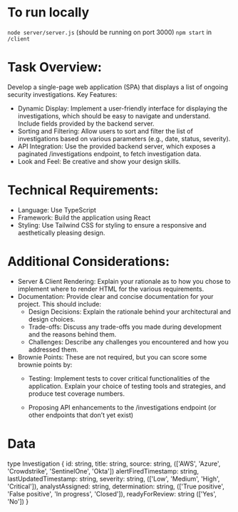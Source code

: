 # To run locally
`node server/server.js` (should be running on port 3000)
`npm start` in `/client`

# Task Overview:
Develop a single-page web application (SPA) that displays a list of ongoing security investigations.
Key Features:
- Dynamic Display: Implement a user-friendly interface for displaying the investigations, which
should be easy to navigate and understand. Include fields provided by the backend server.
- Sorting and Filtering: Allow users to sort and filter the list of investigations based on various
parameters (e.g., date, status, severity).
- API Integration: Use the provided backend server, which exposes a paginated
/investigations endpoint, to fetch investigation data.
- Look and Feel: Be creative and show your design skills.

# Technical Requirements:
- Language: Use TypeScript
- Framework: Build the application using React
- Styling: Use Tailwind CSS for styling to ensure a responsive and aesthetically pleasing design.

# Additional Considerations:
- Server & Client Rendering: Explain your rationale as to how you chose to implement where to
render HTML for the various requirements.
- Documentation: Provide clear and concise documentation for your project. This should
include:
  - Design Decisions: Explain the rationale behind your architectural and design choices.
  - Trade-offs: Discuss any trade-offs you made during development and the reasons
behind them.
  - Challenges: Describe any challenges you encountered and how you addressed them.
- Brownie Points: These are not required, but you can score some brownie points by:
  - Testing: Implement tests to cover critical functionalities of the application. Explain your
choice of testing tools and strategies, and produce test coverage numbers.

  - Proposing API enhancements to the /investigations endpoint (or other
endpoints that don’t yet exist)

# Data

type Investigation {
  id: string,
  title: string,
  source: string, (['AWS', 'Azure', 'Crowdstrike', 'SentinelOne', 'Okta'])
  alertFiredTimestamp: string,
  lastUpdatedTimestamp: string,
  severity: string, (['Low', 'Medium', 'High', 'Critical']),
  analystAssigned: string,
  determination: string, (['True positive', 'False positive', 'In progress', 'Closed']),
  readyForReview: string (['Yes', 'No'])
}